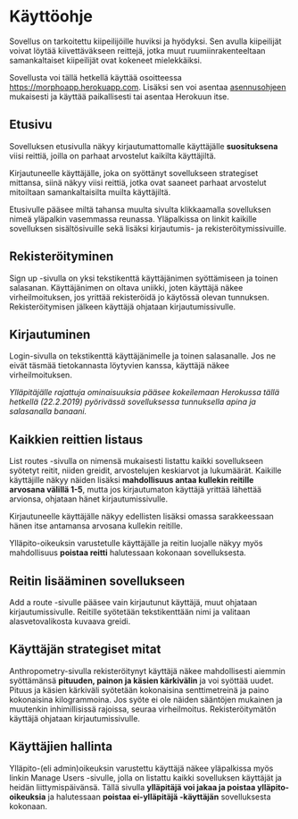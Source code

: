 # Käyttöohje

Sovellus on tarkoitettu kiipeilijöille huviksi ja hyödyksi. Sen avulla kiipeilijät voivat löytää kiivettäväkseen reittejä, jotka muut ruumiinrakenteeltaan samankaltaiset kiipeilijät ovat kokeneet mielekkäiksi.

Sovellusta voi tällä hetkellä käyttää osoitteessa https://morphoapp.herokuapp.com. Lisäksi sen voi asentaa [asennusohjeen](https://github.com/sainikumara/morpho/blob/master/documentation/asennusohje.md) mukaisesti ja käyttää paikallisesti tai asentaa Herokuun itse.


## Etusivu

Sovelluksen etusivulla näkyy kirjautumattomalle käyttäjälle **suosituksena** viisi reittiä, joilla on parhaat arvostelut kaikilta käyttäjiltä.

Kirjautuneelle käyttäjälle, joka on syöttänyt sovellukseen strategiset mittansa, siinä näkyy viisi reittiä, jotka ovat saaneet parhaat arvostelut mitoiltaan samankaltaisilta muilta käyttäjiltä.

Etusivulle pääsee miltä tahansa muulta sivulta klikkaamalla sovelluksen nimeä yläpalkin vasemmassa reunassa. Yläpalkissa on linkit kaikille sovelluksen sisältösivuille sekä lisäksi kirjautumis- ja rekisteröitymissivuille.


## Rekisteröityminen

Sign up -sivulla on yksi tekstikenttä käyttäjänimen syöttämiseen ja toinen salasanan. Käyttäjänimen on oltava uniikki, joten käyttäjä näkee virheilmoituksen, jos yrittää rekisteröidä jo käytössä olevan tunnuksen. Rekisteröitymisen jälkeen käyttäjä ohjataan kirjautumissivulle.


## Kirjautuminen

Login-sivulla on tekstikenttä käyttäjänimelle ja toinen salasanalle. Jos ne eivät täsmää tietokannasta löytyvien kanssa, käyttäjä näkee virheilmoituksen.

*Ylläpitäjälle rajattuja ominaisuuksia pääsee kokeilemaan Herokussa tällä hetkellä (22.2.2019) pyörivässä sovelluksessa tunnuksella apina ja salasanalla banaani.*


## Kaikkien reittien listaus

List routes -sivulla on nimensä mukaisesti listattu kaikki sovellukseen syötetyt reitit, niiden greidit, arvostelujen keskiarvot ja lukumäärät. Kaikille käyttäjille näkyy näiden lisäksi **mahdollisuus antaa kullekin reitille arvosana välillä 1-5**, mutta jos kirjautumaton käyttäjä yrittää lähettää arvionsa, ohjataan hänet kirjautumissivulle.

Kirjautuneelle käyttäjälle näkyy edellisten lisäksi omassa sarakkeessaan hänen itse antamansa arvosana kullekin reitille.

Ylläpito-oikeuksin varustetulle käyttäjälle ja reitin luojalle näkyy myös mahdollisuus **poistaa reitti** halutessaan kokonaan sovelluksesta.


## Reitin lisääminen sovellukseen

Add a route -sivulle pääsee vain kirjautunut käyttäjä, muut ohjataan kirjautumissivulle. Reitille syötetään tekstikenttään nimi ja valitaan alasvetovalikosta kuvaava greidi.


## Käyttäjän strategiset mitat

Anthropometry-sivulla rekisteröitynyt käyttäjä näkee mahdollisesti aiemmin syöttämänsä **pituuden, painon ja käsien kärkivälin** ja voi syöttää uudet. Pituus ja käsien kärkiväli syötetään kokonaisina senttimetreinä ja paino kokonaisina kilogrammoina. Jos syöte ei ole näiden sääntöjen mukainen ja muutenkin inhimillisissä rajoissa, seuraa virheilmoitus. Rekisteröitymätön käyttäjä ohjataan kirjautumissivulle.


## Käyttäjien hallinta

Ylläpito-(eli admin)oikeuksin varustettu käyttäjä näkee yläpalkissa myös linkin Manage Users -sivulle, jolla on listattu kaikki sovelluksen käyttäjät ja heidän liittymispäivänsä. Tällä sivulla **ylläpitäjä voi jakaa ja poistaa ylläpito-oikeuksia** ja halutessaan **poistaa ei-ylläpitäjä -käyttäjän** sovelluksesta kokonaan.
